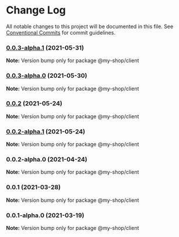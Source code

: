 # Change Log

All notable changes to this project will be documented in this file.
See [Conventional Commits](https://conventionalcommits.org) for commit guidelines.

### [0.0.3-alpha.1](https://github.com/anass-nadir/my-shop/compare/@my-shop/client@0.0.3-alpha.0...@my-shop/client@0.0.3-alpha.1) (2021-05-31)

**Note:** Version bump only for package @my-shop/client

### [0.0.3-alpha.0](https://github.com/anass-nadir/my-shop/compare/@my-shop/client@0.0.2...@my-shop/client@0.0.3-alpha.0) (2021-05-30)

**Note:** Version bump only for package @my-shop/client

### [0.0.2](https://github.com/anass-nadir/my-shop/compare/@my-shop/client@0.0.2-alpha.1...@my-shop/client@0.0.2) (2021-05-24)

**Note:** Version bump only for package @my-shop/client

### [0.0.2-alpha.1](https://github.com/anass-nadir/my-shop/compare/@my-shop/client@0.0.2-alpha.0...@my-shop/client@0.0.2-alpha.1) (2021-05-24)

**Note:** Version bump only for package @my-shop/client

### 0.0.2-alpha.0 (2021-04-24)

**Note:** Version bump only for package @my-shop/client

### 0.0.1 (2021-03-28)

**Note:** Version bump only for package @my-shop/client

### 0.0.1-alpha.0 (2021-03-19)

**Note:** Version bump only for package @my-shop/client
